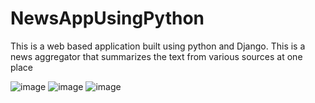 # NewsAppUsingPython

This is a web based application built using python and Django. This is a news aggregator that summarizes the text from various sources at one place

![image](https://user-images.githubusercontent.com/61658750/222203383-7290985f-7a2c-4e37-831d-f79d3e0ceb06.png)
![image](https://user-images.githubusercontent.com/61658750/222203454-79458692-6f1d-4601-bee0-9a281a39af86.png)
![image](https://user-images.githubusercontent.com/61658750/222203510-417025a5-9a09-40a3-8bd3-834d355a7907.png)
